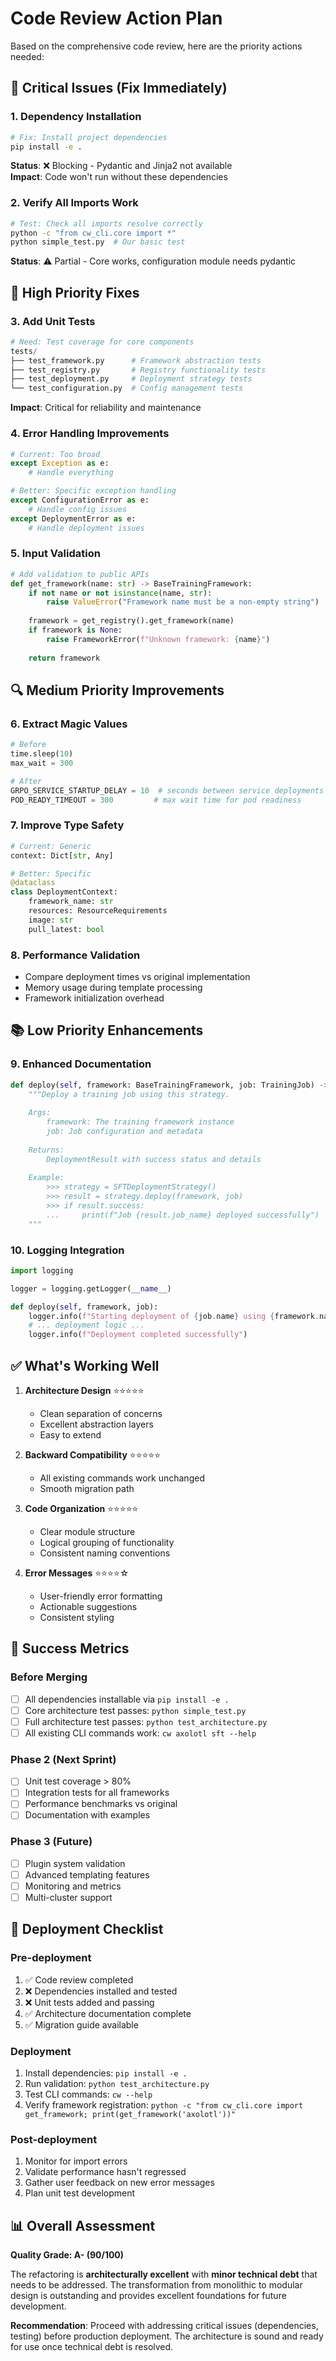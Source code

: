 # Code Review Action Plan

Based on the comprehensive code review, here are the priority actions needed:

## 🚨 **Critical Issues (Fix Immediately)**

### 1. **Dependency Installation** 
```bash
# Fix: Install project dependencies
pip install -e .
```
**Status**: ❌ Blocking - Pydantic and Jinja2 not available  
**Impact**: Code won't run without these dependencies

### 2. **Verify All Imports Work**
```bash
# Test: Check all imports resolve correctly
python -c "from cw_cli.core import *"
python simple_test.py  # Our basic test
```
**Status**: ⚠️ Partial - Core works, configuration module needs pydantic

## 🔧 **High Priority Fixes**

### 3. **Add Unit Tests**
```python
# Need: Test coverage for core components
tests/
├── test_framework.py      # Framework abstraction tests
├── test_registry.py       # Registry functionality tests  
├── test_deployment.py     # Deployment strategy tests
└── test_configuration.py  # Config management tests
```
**Impact**: Critical for reliability and maintenance

### 4. **Error Handling Improvements**
```python
# Current: Too broad
except Exception as e:
    # Handle everything

# Better: Specific exception handling  
except ConfigurationError as e:
    # Handle config issues
except DeploymentError as e:
    # Handle deployment issues
```

### 5. **Input Validation**
```python
# Add validation to public APIs
def get_framework(name: str) -> BaseTrainingFramework:
    if not name or not isinstance(name, str):
        raise ValueError("Framework name must be a non-empty string")
    
    framework = get_registry().get_framework(name)
    if framework is None:
        raise FrameworkError(f"Unknown framework: {name}")
    
    return framework
```

## 🔍 **Medium Priority Improvements**

### 6. **Extract Magic Values**
```python
# Before
time.sleep(10)
max_wait = 300

# After  
GRPO_SERVICE_STARTUP_DELAY = 10  # seconds between service deployments
POD_READY_TIMEOUT = 300         # max wait time for pod readiness
```

### 7. **Improve Type Safety**
```python
# Current: Generic
context: Dict[str, Any]

# Better: Specific
@dataclass
class DeploymentContext:
    framework_name: str
    resources: ResourceRequirements
    image: str
    pull_latest: bool
```

### 8. **Performance Validation**
- Compare deployment times vs original implementation
- Memory usage during template processing
- Framework initialization overhead

## 📚 **Low Priority Enhancements**

### 9. **Enhanced Documentation**
```python
def deploy(self, framework: BaseTrainingFramework, job: TrainingJob) -> DeploymentResult:
    """Deploy a training job using this strategy.
    
    Args:
        framework: The training framework instance
        job: Job configuration and metadata
        
    Returns:
        DeploymentResult with success status and details
        
    Example:
        >>> strategy = SFTDeploymentStrategy()
        >>> result = strategy.deploy(framework, job)
        >>> if result.success:
        ...     print(f"Job {result.job_name} deployed successfully")
    """
```

### 10. **Logging Integration**
```python
import logging

logger = logging.getLogger(__name__)

def deploy(self, framework, job):
    logger.info(f"Starting deployment of {job.name} using {framework.name}")
    # ... deployment logic ...
    logger.info(f"Deployment completed successfully")
```

## ✅ **What's Working Well**

1. **Architecture Design** ⭐⭐⭐⭐⭐
   - Clean separation of concerns
   - Excellent abstraction layers
   - Easy to extend

2. **Backward Compatibility** ⭐⭐⭐⭐⭐
   - All existing commands work unchanged
   - Smooth migration path

3. **Code Organization** ⭐⭐⭐⭐⭐
   - Clear module structure
   - Logical grouping of functionality
   - Consistent naming conventions

4. **Error Messages** ⭐⭐⭐⭐☆
   - User-friendly error formatting
   - Actionable suggestions
   - Consistent styling

## 🎯 **Success Metrics**

### **Before Merging**
- [ ] All dependencies installable via `pip install -e .`
- [ ] Core architecture test passes: `python simple_test.py`
- [ ] Full architecture test passes: `python test_architecture.py`
- [ ] All existing CLI commands work: `cw axolotl sft --help`

### **Phase 2 (Next Sprint)**
- [ ] Unit test coverage > 80%
- [ ] Integration tests for all frameworks
- [ ] Performance benchmarks vs original
- [ ] Documentation with examples

### **Phase 3 (Future)**
- [ ] Plugin system validation
- [ ] Advanced templating features
- [ ] Monitoring and metrics
- [ ] Multi-cluster support

## 🚀 **Deployment Checklist**

### **Pre-deployment**
1. ✅ Code review completed
2. ❌ Dependencies installed and tested
3. ❌ Unit tests added and passing
4. ✅ Architecture documentation complete
5. ✅ Migration guide available

### **Deployment**
1. Install dependencies: `pip install -e .`
2. Run validation: `python test_architecture.py`
3. Test CLI commands: `cw --help`
4. Verify framework registration: `python -c "from cw_cli.core import get_framework; print(get_framework('axolotl'))"`

### **Post-deployment**
1. Monitor for import errors
2. Validate performance hasn't regressed
3. Gather user feedback on new error messages
4. Plan unit test development

## 📊 **Overall Assessment**

**Quality Grade: A- (90/100)**

The refactoring is **architecturally excellent** with **minor technical debt** that needs to be addressed. The transformation from monolithic to modular design is outstanding and provides excellent foundations for future development.

**Recommendation**: Proceed with addressing critical issues (dependencies, testing) before production deployment. The architecture is sound and ready for use once technical debt is resolved.